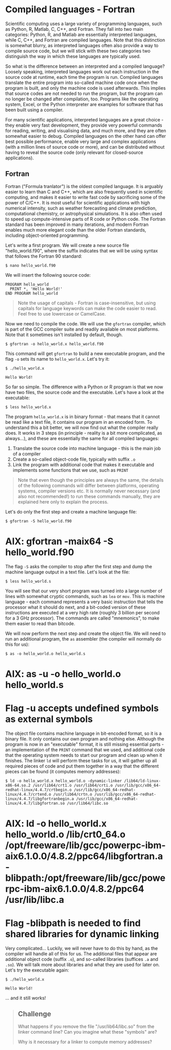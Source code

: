 # Compiled languages - Fortran

Scientific computing uses a large variety of programming languages, such as Python, R, Matlab, C, C++, and Fortran. They fall into two main categories: Python, R, and Matlab are essentially interpreted languages, while C, C++, and Fortran are compiled languages. Note that this distinction is somewhat blurry, as interpreted languages often also provide a way to compile source code, but we will stick with these two categories two distinguish the way in which these languages are typically used.

So what is the difference between an interpreted and a compiled language? Loosely speaking, interpreted languages work out each instruction in the source code at runtime, each time the program is run. Compiled languages translate the entire program into so-called machine code once when the program is built, and only the machine code is used afterwards. This implies that source codes are not needed to run the program, but the program can no longer be changed after compilation, too. Programs like the operating system, Excel, or the Python interpreter are examples for software that has been built using a compiler.

For many scientific applications, interpreted languages are a great choice - they enable very fast development, they provide very powerful commands for reading, writing, and visualising data, and much more, and they are often somewhat easier to debug. Compiled languages on the other hand can offer best possible performance, enable very large and complex applications (with a million lines of source code or more), and can be distributed without having to reveal the source code (only relevant for closed-source applications).

## Fortran

Fortran ("Formula tranlator") is the oldest compiled language. It is arguably easier to learn than C and C++, which are also frequently used in scientific computing, and makes it easier to write fast code by sacrificing some of the power of C/C++. It is most useful for scientific applications with high numerical intensity, such as weather forecasting and climate prediction, computational chemistry, or astrophysical simulations. It is also often used to speed up compute-intensive parts of R code or Python code. The Fortran standard has been improved in many iterations, and modern Fortran enables much more elegant code than the older Fortran standards, including object-oriented programming.

Let's write a first program. We will create a new source file "hello_world.f90", where the suffix indicates that we will be using syntax that follows the Fortran 90 standard:
```{bash}
$ nano hello_world.f90
```
We will insert the following source code:
```{fortran}
PROGRAM hello_world
  PRINT *, 'Hello World!'
END PROGRAM hello_world
```
> Note the usage of capitals - Fortran is case-insensitive, but using capitals for language keywords can make the code easier to read. Feel free to use lowercase or CamelCase.

Now we need to compile the code. We will use the `gfortran` compiler, which is part of the GCC compiler suite and readily available on most platforms. Note that it sometimes isn't installed by default, though.

```{bash}
$ gfortran -o hello_world.x hello_world.f90
```
This command will get `gfortran` to build a new executable program, and the flag `-o` sets its name to `hello_world.x`. Let's try it:
```{bash}
$ ./hello_world.x
```
~~~{output}
Hello World!
~~~
So far so simple. The difference with a Python or R program is that we now have two files, the source code and the executable. Let's have a look at the executable:
```{bash}
$ less hello_world.x
```
The program `hello_world.x` is in binary format - that means that it cannot be read like a text file, it contains our program in an encoded form. To understand this a bit better, we will now find out what the compiler really does. It works in 3 steps (in principle - reality is a bit more complicated, as always...), and these are essentially the same for all compiled languages:

1. Translate the source code into machine language - this is the main job of a compiler
2. Create a so-called object-code file, typically with suffix `.o`
3. Link the program with additional code that makes it executable and implements some functions that we use, such as `PRINT`

> Note that even though the principles are always the same, the details of the following commands will differ between platforms, operating systems, compiler versions etc. It is normally never necessary (and also not recommended!) to run these commands manually, they are explained here only to explain the process.

Let's do only the first step and create a machine language file:
```{bash}
$ gfortran -S hello_world.f90
```
# AIX: gfortran -maix64 -S hello_world.f90
The flag `-S` asks the compiler to stop after the first step and dump the machine language output in a text file. Let's look at the file:
```{bash}
$ less hello_world.s
```
You will see that our very short program was turned into a large number of lines with somewhat cryptic commands, such as `lea` or `mov`. This is machine language - each command represents a very basic instruction that tells the processor what it should do next, and a bit-coded version of these instructions are executed at a very high rate (roughly 3 billion per second for a 3 GHz processor). The commands are called "mnemonics", to make them easier to read than bitcode.

We will now perform the next step and create the object file. We will need to run an additional program, the `as` assembler (the compiler will normally do this for us):
```{bash}
$ as -o hello_world.o hello_world.s
```
# AIX: as -u -o hello_world.o hello_world.s
# Flag -u accepts undefined symbols as external symbols
The object file contains machine language in bit-encoded format, so it is a binary file. It only contains our own program and nothing else. Although the program is now in an "executable" format, it is still missing essential parts - an implementation of the `PRINT` command that we used, and additional code that the operating system needs to start our program and clean up when it finishes. The linker `ld` will perform these tasks for us, it will gather up all required pieces of code and put them together in a way that the different pieces can be found (it computes memory addresses):

```{bash}
$ ld -o hello_world.x hello_world.o -dynamic-linker /lib64/ld-linux-x86-64.so.2 /usr/lib64/crt1.o /usr/lib64/crti.o /usr/lib/gcc/x86_64-redhat-linux/4.4.7/crtbegin.o /usr/lib/gcc/x86_64-redhat-linux/4.4.7/crtend.o /usr/lib64/crtn.o /usr/lib/gcc/x86_64-redhat-linux/4.4.7/libgfortranbegin.a /usr/lib/gcc/x86_64-redhat-linux/4.4.7/libgfortran.so /usr/lib64/libc.so
```
# AIX: ld -o hello_world.x hello_world.o /lib/crt0_64.o /opt/freeware/lib/gcc/powerpc-ibm-aix6.1.0.0/4.8.2/ppc64/libgfortran.a -blibpath:/opt/freeware/lib/gcc/powerpc-ibm-aix6.1.0.0/4.8.2/ppc64 /usr/lib/libc.a
# Flag -blibpath is needed to find shared libraries for dynamic linking
Very complicated... Luckily, we will never have to do this by hand, as the compiler will handle all of this for us. The additional files that appear are additional object code (suffix `.o`), and so-called libraries (suffices `.a` and `.so`). We will talk more about libraries and what they are used for later on. Let's try the executable again:
```{bash}
$ ./hello_world.x
```
~~~{output}
Hello World!
~~~
... and it still works!

> ## Challenge
> What happens if you remove the file "/usr/lib64/libc.so" from the linker command line? Can you imagine what these "symbols" are?
>
> Why is it necessary for a linker to compute memory addresses?